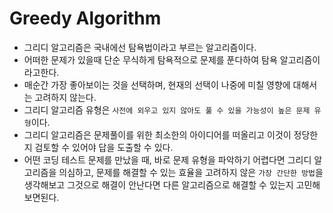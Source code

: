 # Greedy Algorithm
- 그리디 알고리즘은 국내에선 탐욕법이라고 부르는 알고리즘이다.
- 어떠한 문제가 있을때 단순 무식하게 탐욕적으로 문제를 푼다하여 탐욕 알고리즘이라고한다.
- 매순간 가장 좋아보이는 것을 선택하며, 현재의 선택이 나중에 미칠 영향에 대해서는 고려하지 않는다.
- 그리디 알고리즘 유형은 `사전에 외우고 있지 않아도 풀 수 있을 가능성이 높은 문제 유형`이다.
- 그리디 알고리즘은 문제풀이를 위한 최소한의 아이디어를 떠올리고 이것이 정당한지 검토할 수 있어야 답을 도출할 수 있다.
- 어떤 코딩 테스트 문제를 만났을 때, 바로 문제 유형을 파악하기 어렵다면 그리디 알고리즘을 의심하고, 문제를 해결할 수 있는 효율을 고려하지 않은 `가장 간단한 방법`을 생각해보고 그것으로 해결이 안난다면 다른 알고리즘으로 해결할 수 있는지 고민해보면된다.
